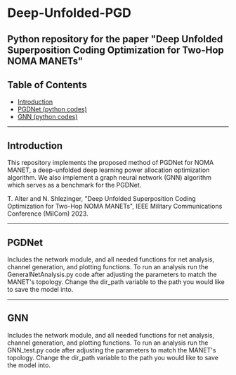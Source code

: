 # Deep-Unfolded-PGD
Python repository for the paper "Deep Unfolded Superposition Coding Optimization
for Two-Hop NOMA MANETs"
---
## Table of Contents
 - [Introduction](#introduction)
 - [PGDNet (python codes)](#PGDNet (python codes))
 - [GNN (python codes)](#GNN (python codes))
---
## Introduction
This repository implements the proposed method of PGDNet for NOMA MANET, a deep-unfolded deep learning power allocation optimization algorithm.
We also implement a graph neural network (GNN) algorithm which serves as a benchmark for the PGDNet.


T. Alter and N. Shlezinger, "Deep Unfolded Superposition Coding Optimization for Two-Hop NOMA MANETs", IEEE Military Communications Conference (MilCom) 2023.

---
## PGDNet
Includes the network module, and all needed functions for net analysis, channel generation, and plotting functions.
To run an analysis run the GeneralNetAnalysis.py code after adjusting the parameters to match the MANET's topology.
Change the dir_path variable to the path you would like to save the model into.

---
## GNN
Includes the network module, and all needed functions for net analysis, channel generation, and plotting functions.
To run an analysis run the GNN_test.py code after adjusting the parameters to match the MANET's topology.
Change the dir_path variable to the path you would like to save the model into.
